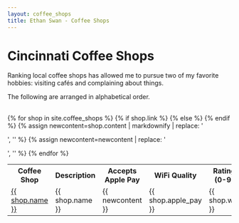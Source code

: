```yaml
---
layout: coffee_shops
title: Ethan Swan - Coffee Shops
---
```


# Cincinnati Coffee Shops

Ranking local coffee shops has allowed me to pursue two of my favorite hobbies: visiting cafés and complaining about things.

The following are arranged in alphabetical order.
<br><br>

<table>
<!--Headers-->
<tr>
<th>Coffee Shop</th>
<th>Description</th>
<th>Accepts Apple Pay</th>
<th>WiFi Quality</th>
<th>Rating (0-9)</th>
</tr>
<!--One row per coffee shop-->
{% for shop in site.coffee_shops %}
<tr>
    {% if shop.link %}
        <td><a href="{{ shop.link }}">{{ shop.name }}</a></td>
    {% else %}
        <td>{{ shop.name }}</td>
    {% endif %}
    <!--The content comes in with <p> tags that mess up formatting. Remove-->
    {% assign newcontent=shop.content | markdownify | replace: '<p>', '' %}
    {% assign newcontent=newcontent | replace: '</p>', '' %}
    <td>{{ newcontent }}</td>
    <td>{{ shop.apple_pay }}</td>
    <td>{{ shop.wifi }}</td>
    <td>{{ shop.rating }}</td>
</tr>
{% endfor %}
</table>
